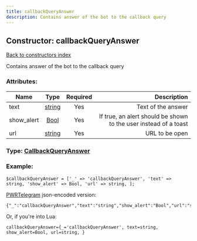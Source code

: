 ```yaml
---
title: callbackQueryAnswer
description: Contains answer of the bot to the callback query
---
```

## Constructor: callbackQueryAnswer  
[Back to constructors index](index.md)



Contains answer of the bot to the callback query

### Attributes:

| Name     |    Type       | Required | Description |
|----------|:-------------:|:--------:|------------:|
|text|[string](../types/string.md) | Yes|Text of the answer|
|show\_alert|[Bool](../types/Bool.md) | Yes|If true, an alert should be shown to the user instead of a toast|
|url|[string](../types/string.md) | Yes|URL to be open|



### Type: [CallbackQueryAnswer](../types/CallbackQueryAnswer.md)


### Example:

```
$callbackQueryAnswer = ['_' => 'callbackQueryAnswer', 'text' => string, 'show_alert' => Bool, 'url' => string, ];
```  

[PWRTelegram](https://pwrtelegram.xyz) json-encoded version:

```
{"_":"callbackQueryAnswer","text":"string","show_alert":"Bool","url":"string"}
```


Or, if you're into Lua:  


```
callbackQueryAnswer={_='callbackQueryAnswer', text=string, show_alert=Bool, url=string, }

```


